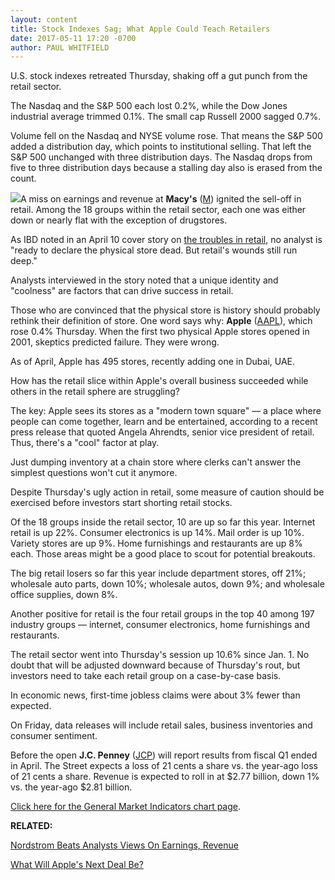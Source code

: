 ```yaml
---
layout: content
title: Stock Indexes Sag; What Apple Could Teach Retailers
date: 2017-05-11 17:20 -0700
author: PAUL WHITFIELD
---
```








 U.S. stock indexes retreated Thursday, shaking off a gut punch from the retail sector.


The Nasdaq and the S&P 500 each lost 0.2%, while the Dow Jones industrial average trimmed 0.1%. The small cap Russell 2000 sagged 0.7%.


Volume fell on the Nasdaq and NYSE volume rose. That means the S&P 500 added a distribution day, which points to institutional selling. That left the S&P 500 unchanged with three distribution days. The Nasdaq drops from five to three distribution days because a stalling day also is erased from the count.


![](https://www.investors.com/wp-content/uploads/2017/05/MP_3Nx3s_051117-230x300.png)A miss on earnings and revenue at **Macy's** ([M](https://research.investors.com/quote.aspx?symbol=M)) ignited the sell-off in retail. Among the 18 groups within the retail sector, each one was either down or nearly flat with the exception of drugstores.


As IBD noted in an April 10 cover story on [the troubles in retail](https://www.investors.com/news/retail-stores-still-have-hope-but-what-about-retail-stocks/), no analyst is "ready to declare the physical store dead. But retail's wounds still run deep."


Analysts interviewed in the story noted that a unique identity and "coolness" are factors that can drive success in retail.


Those who are convinced that the physical store is history should probably rethink their definition of store. One word says why: **Apple** ([AAPL](https://research.investors.com/quote.aspx?symbol=AAPL)), which rose 0.4% Thursday. When the first two physical Apple stores opened in 2001, skeptics predicted failure. They were wrong.


As of April, Apple has 495 stores, recently adding one in Dubai, UAE.


How has the retail slice within Apple's overall business succeeded while others in the retail sphere are struggling?


The key: Apple sees its stores as a "modern town square" — a place where people can come together, learn and be entertained, according to a recent press release that quoted Angela Ahrendts, senior vice president of retail. Thus, there's a "cool" factor at play.


Just dumping inventory at a chain store where clerks can't answer the simplest questions won't cut it anymore.


Despite Thursday's ugly action in retail, some measure of caution should be exercised before investors start shorting retail stocks.


Of the 18 groups inside the retail sector, 10 are up so far this year. Internet retail is up 22%. Consumer electronics is up 14%. Mail order is up 10%. Variety stores are up 9%. Home furnishings and restaurants are up 8% each. Those areas might be a good place to scout for potential breakouts.


The big retail losers so far this year include department stores, off 21%; wholesale auto parts, down 10%; wholesale autos, down 9%; and wholesale office supplies, down 8%.


Another positive for retail is the four retail groups in the top 40 among 197 industry groups — internet, consumer electronics, home furnishings and restaurants.


The retail sector went into Thursday's session up 10.6% since Jan. 1. No doubt that will be adjusted downward because of Thursday's rout, but investors need to take each retail group on a case-by-case basis.


In economic news, first-time jobless claims were about 3% fewer than expected.


On Friday, data releases will include retail sales, business inventories and consumer sentiment.


Before the open **J.C. Penney** ([JCP](https://research.investors.com/quote.aspx?symbol=JCP)) will report results from fiscal Q1 ended in April. The Street expects a loss of 21 cents a share vs. the year-ago loss of 21 cents a share. Revenue is expected to roll in at $2.77 billion, down 1% vs. the year-ago $2.81 billion.


[Click here for the General Market Indicators chart page](https://www.investors.com/wp-content/uploads/2017/05/IBD1105152535GMI.pdf).


**RELATED:**


[Nordstrom Beats Analysts Views On Earnings, Revenue](https://www.investors.com/news/nordstrom-reports-first-quarter-earnings-after-the-close/)


[What Will Apple's Next Deal Be?](https://www.investors.com/news/technology/click/apples-next-big-deal-will-surprise-wont-be-netflix-or-disney-ubs/)




